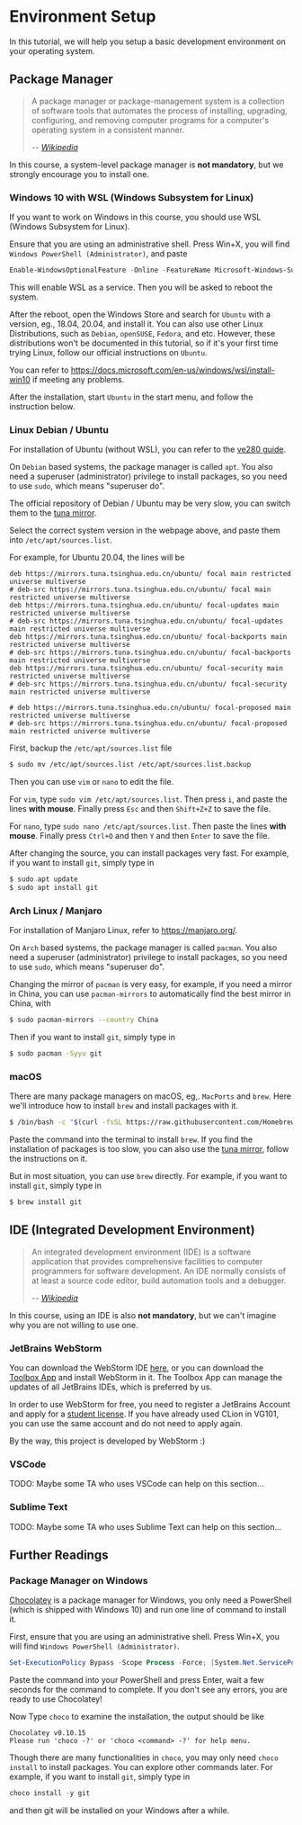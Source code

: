 # Environment Setup

In this tutorial, we will help you setup a basic development environment on your operating system.

## Package Manager

> A package manager or package-management system is a collection of software tools that automates the process of installing, upgrading, configuring, and removing computer programs for a computer's operating system in a consistent manner.
>
> -- <cite>[Wikipedia](https://en.wikipedia.org/wiki/Package_manager)</cite>

In this course, a system-level package manager is **not mandatory**, but we strongly encourage you to install one.


### Windows 10 with WSL (Windows Subsystem for Linux)

If you want to work on Windows in this course, you should use WSL (Windows Subsystem for Linux).

Ensure that you are using an administrative shell. Press Win+X, you will find `Windows PowerShell (Administrator)`, and paste

```powershell
Enable-WindowsOptionalFeature -Online -FeatureName Microsoft-Windows-Subsystem-Linux
```

This will enable WSL as a service. Then you will be asked to reboot the system.

After the reboot, open the Windows Store and search for `Ubuntu` with a version, eg., 18.04, 20.04, and install it. You can also use other Linux Distributions, such as `Debian`, `openSUSE`, `Fedora`, and etc. However, these distributions won't be documented in this tutorial, so if it's your first time trying Linux, follow our official instructions on `Ubuntu`.

You can refer to https://docs.microsoft.com/en-us/windows/wsl/install-win10 if meeting any problems.

After the installation, start `Ubuntu` in the start menu, and follow the instruction below.

### Linux Debian / Ubuntu

For installation of Ubuntu (without WSL), you can refer to the [ve280 guide](https://github.com/ve280/tutorials).

On `Debian` based systems, the package manager is called `apt`. You also need a superuser (administrator) privilege to install packages, so you need to use `sudo`, which means "superuser do".

The official repository of Debian / Ubuntu may be very slow, you can switch them to the [tuna mirror](https://mirror.tuna.tsinghua.edu.cn/help/ubuntu/).

Select the correct system version in the webpage above, and paste them into `/etc/apt/sources.list`.

For example, for Ubuntu 20.04, the lines will be

```
deb https://mirrors.tuna.tsinghua.edu.cn/ubuntu/ focal main restricted universe multiverse
# deb-src https://mirrors.tuna.tsinghua.edu.cn/ubuntu/ focal main restricted universe multiverse
deb https://mirrors.tuna.tsinghua.edu.cn/ubuntu/ focal-updates main restricted universe multiverse
# deb-src https://mirrors.tuna.tsinghua.edu.cn/ubuntu/ focal-updates main restricted universe multiverse
deb https://mirrors.tuna.tsinghua.edu.cn/ubuntu/ focal-backports main restricted universe multiverse
# deb-src https://mirrors.tuna.tsinghua.edu.cn/ubuntu/ focal-backports main restricted universe multiverse
deb https://mirrors.tuna.tsinghua.edu.cn/ubuntu/ focal-security main restricted universe multiverse
# deb-src https://mirrors.tuna.tsinghua.edu.cn/ubuntu/ focal-security main restricted universe multiverse

# deb https://mirrors.tuna.tsinghua.edu.cn/ubuntu/ focal-proposed main restricted universe multiverse
# deb-src https://mirrors.tuna.tsinghua.edu.cn/ubuntu/ focal-proposed main restricted universe multiverse
```

First, backup the `/etc/apt/sources.list` file

```bash
$ sudo mv /etc/apt/sources.list /etc/apt/sources.list.backup
```

Then you can use `vim` or `nano` to edit the file.

For `vim`, type `sudo vim /etc/apt/sources.list`. Then press `i`, and paste the lines **with mouse**. Finally press `Esc` and then `Shift+Z+Z` to save the file.

For `nano`, type `sudo nano /etc/apt/sources.list`. Then paste the lines **with mouse**. Finally press `Ctrl+O` and then `Y` and then `Enter` to save the file.

After changing the source, you can install packages very fast. For example, if you want to install `git`, simply type in

```bash
$ sudo apt update
$ sudo apt install git
```

### Arch Linux / Manjaro

For installation of Manjaro Linux, refer to https://manjaro.org/.

On `Arch` based systems, the package manager is called `pacman`. You also need a superuser (administrator) privilege to install packages, so you need to use `sudo`, which means "superuser do".


Changing the mirror of `pacman` is very easy, for example, if you need a mirror in China, you can use `pacman-mirrors` to automatically find the best mirror in China, with

```bash
$ sudo pacman-mirrors --country China
```

Then if you want to install `git`, simply type in

```bash
$ sudo pacman -Syyu git
```

### macOS

There are many package managers on macOS, eg,. `MacPorts` and `brew`. Here we'll introduce how to install `brew` and install packages with it.

```bash
$ /bin/bash -c "$(curl -fsSL https://raw.githubusercontent.com/Homebrew/install/master/install.sh)"
```

Paste the command into the terminal to install `brew`. If you find the installation of packages is too slow, you can also use the [tuna mirror](https://mirror.tuna.tsinghua.edu.cn/help/homebrew/), follow the instructions on it.

But in most situation, you can use `brew` directly. For example, if you want to install `git`, simply type in

```bash
$ brew install git
```

## IDE (Integrated Development Environment)

> An integrated development environment (IDE) is a software application that provides comprehensive facilities to computer programmers for software development. An IDE normally consists of at least a source code editor, build automation tools and a debugger.
>
> -- <cite>[Wikipedia](https://en.wikipedia.org/wiki/Integrated_development_environment)</cite>

In this course, using an IDE is also **not mandatory**, but we can't imagine why you are not willing to use one.

### JetBrains WebStorm

You can download the WebStorm IDE [here](https://www.jetbrains.com/webstorm/), or you can download the [Toolbox App](https://www.jetbrains.com/toolbox-app/) and install WebStorm in it. The Toolbox App can manage the updates of all JetBrains IDEs, which is preferred by us.

In order to use WebStorm for free, you need to register a JetBrains Account and apply for a [student license](https://www.jetbrains.com/shop/eform/students). If you have already used CLion in VG101, you can use the same account and do not need to apply again.

By the way, this project is developed by WebStorm :)

### VSCode

TODO: Maybe some TA who uses VSCode can help on this section...


### Sublime Text

TODO: Maybe some TA who uses Sublime Text can help on this section...


## Further Readings

### Package Manager on Windows

[Chocolatey](https://chocolatey.org/) is a package manager for Windows, you only need a PowerShell (which is shipped with Windows 10) and run one line of command to install it.

First, ensure that you are using an administrative shell. Press Win+X, you will find `Windows PowerShell (Administrator)`.

```powershell
Set-ExecutionPolicy Bypass -Scope Process -Force; [System.Net.ServicePointManager]::SecurityProtocol = [System.Net.ServicePointManager]::SecurityProtocol -bor 3072; iex ((New-Object System.Net.WebClient).DownloadString('https://chocolatey.org/install.ps1'))
```

Paste the command into your PowerShell and press Enter, wait a few seconds for the command to complete. If you don't see any errors, you are ready to use Chocolatey!

Now Type `choco` to examine the installation, the output should be like

```
Chocolatey v0.10.15
Please run 'choco -?' or 'choco <command> -?' for help menu.
```

Though there are many functionalities in `choco`, you may only need `choco install` to install packages. You can explore other commands later. For example, if you want to install `git`, simply type in

```powershell
choco install -y git
```

and then git will be installed on your Windows after a while.

